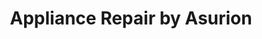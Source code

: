 ---
title: "Appliance Repair by Asurion"
url: /culver-city/appliance-repair-by-asurion/
shop: Allgemein
---